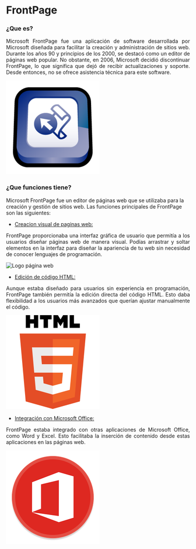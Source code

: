 # FrontPage

### ¿Que es?

<p style="text-align: justify;"> Microsoft FrontPage fue una aplicación de software desarrollada por Microsoft diseñada para facilitar la creación y administración de sitios web. Durante los años 90 y principios de los 2000, se destacó como un editor de páginas web popular. No obstante, en 2006, Microsoft decidió discontinuar FrontPage, lo que significa que dejó de recibir actualizaciones y soporte. Desde entonces, no se ofrece asistencia técnica para este software.</p>

![Logo de FrontPage][Logo de FrontPage]

### ¿Que funciones tiene?

<span style="text-align: justify;"> Microsoft FrontPage fue un editor de páginas web que se utilizaba para la creación y gestión de sitios web. Las funciones principales de FrontPage son las siguientes:

- <p style="text-decoration: underline;"</p> Creacion visual de paginas web: 
<p style="text-align: justify;"> FrontPage proporcionaba una interfaz gráfica de usuario que permitía a los usuarios diseñar páginas web de manera visual. Podías arrastrar y soltar elementos en la interfaz para diseñar la apariencia de tu web sin necesidad de conocer lenguajes de programación.

![Logo página web][Logo Página Web]

- <p style="text-decoration: underline;"</p> Edición de código HTML:
<p style="text-align: justify;"> Aunque estaba diseñado para usuarios sin experiencia en programación, FrontPage también permitía la edición directa del código HTML. Esto daba flexibilidad a los usuarios más avanzados que querían ajustar manualmente el código.

![Logo lenguaje HTML][Logo HTML]

- <p style="text-decoration: underline;"</p> Integración con Microsoft Office:
<p style="text-align: justify;"> FrontPage estaba integrado con otras aplicaciones de Microsoft Office, como Word y Excel. Esto facilitaba la inserción de contenido desde estas aplicaciones en las páginas web.

![Logo de Microsoft Office][Logo Microsoft Office]


<!--Apartado para logos e imagenes-->

[Logo de FrontPage]: https://github.com/ivdemo/SMX2-M8UF1A1-HistoriaWeb-1995-1996-FrontPage-DelgadoIvan/blob/main/Imagenes/Logo%20FrontPage.png?raw=true "FrontPage"

[Logo HTML]: https://github.com/ivdemo/SMX2-M8UF1A1-HistoriaWeb-1995-1996-FrontPage-DelgadoIvan/blob/main/Imagenes/Logo%20HTML.png?raw=true

[Logo Microsoft Office]: https://github.com/ivdemo/SMX2-M8UF1A1-HistoriaWeb-1995-1996-FrontPage-DelgadoIvan/blob/main/Imagenes/Logo%20Office.png?raw=true

[Logo Página Web]: https://github.com/ivdemo/SMX2-M8UF1A1-HistoriaWeb-1995-1996-FrontPage-DelgadoIvan/blob/main/Imagenes/Logo%20P%C3%A1gina%20Web.png?raw=true